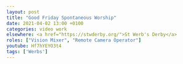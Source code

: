 ```yaml
---
layout: post
title: "Good Friday Spontaneous Worship"
date: 2021-04-02 13:00 +0100
categories: video work
elsewhere: <a href="https://stwderby.org/">St Werb's Derby</a>
roles: ["Vision Mixer", "Remote Camera Operator"]
youtube: Hf7hYEYO3t4
tags: ['Werbs']
---
```

